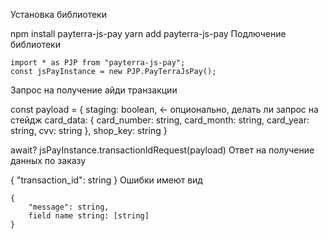 Установка библиотеки

npm install payterra-js-pay
yarn add payterra-js-pay
Подлючение библиотеки

    import * as PJP from "payterra-js-pay";
    const jsPayInstance = new PJP.PayTerraJsPay();
Запрос на получение айди транзакции

const payload = {
    staging: boolean, <- опционально, делать ли запрос на стейдж
    card_data: {
        card_number: string,
        card_month: string,
        card_year: string,
        cvv: string
    },
    shop_key: string
}

await? jsPayInstance.transactionIdRequest(payload)
Ответ на получение данных по заказу

{
    "transaction_id": string
}
Ошибки имеют вид

    {
        "message": string,
        field name string: [string]
    }